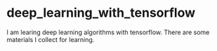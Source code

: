 # deep_learning_with_tensorflow
I am learing deep learning algorithms with tensorflow. There are some materials I collect for learning.

